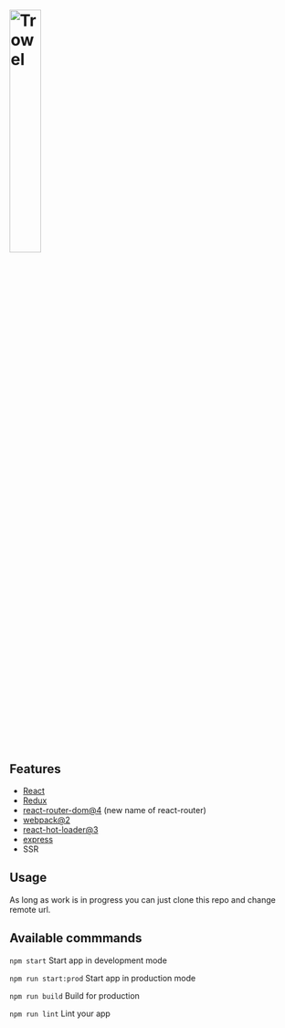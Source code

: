 # <img alt="Trowel" width="33%" src="https://cloud.githubusercontent.com/assets/4231003/22404403/2944c6dc-e652-11e6-9711-b73301c6c248.png"/>

## Features
* [React](https://facebook.github.io/react/)
* [Redux](http://redux.js.org/)
* [react-router-dom@4](https://reacttraining.com/react-router/) (new name of react-router)
* [webpack@2](https://webpack.js.org/)
* [react-hot-loader@3](http://gaearon.github.io/react-hot-loader/)
* [express](http://expressjs.com/)
* SSR

## Usage
As long as work is in progress you can just clone this repo and change remote url.

## Available commmands
``npm start`` Start app in development mode

``npm run start:prod`` Start app in production mode

``npm run build`` Build for production

``npm run lint`` Lint your app
